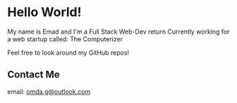 # Hello World!

My name is Emad and I'm a Full Stack Web-Dev   return
Currently working for a web startup called: The Computerizer

Feel free to look around my GitHub repos!


## Contact Me

email: <omda.g@outlook.com>
